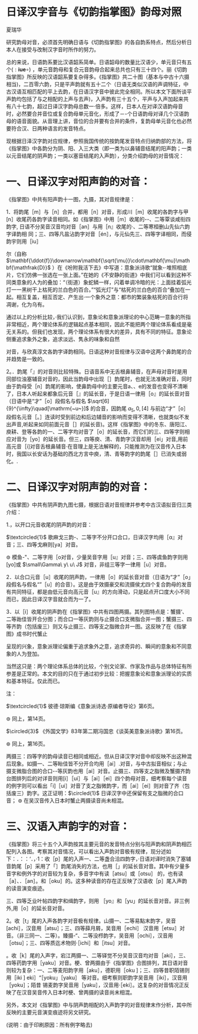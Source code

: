 # 日译汉字音与《切韵指掌图》韵母对照  

夏瑞华  

研究韵母对音，必须首先明确日语与《切韵指掌图》的各自韵系特点，然后分析日本人在接受与改制汉字音时所作的努力。  

总的来说，日语韵系要比汉语韶系简单。日语韶母的数量比汉语少，单元音只有五个$(:\textbf{i}\textbf{u}\textbf{e}\circ)$ ，单元音韵母和复合元音韵母合起来总共也只有三十四个。丽《切韵指掌图》所反映的汉语韶系要复杂得多。《指掌图》共二十图（基本与中古十六摄相当)，二百零六韵，只是平声韵就有五十二个（日语无类似汉语的声调特征，中古汉语互相匹配的平上去韵，在日语汉字音中彼此完全相同。所以本文下面所谈平声韵均包括了与之相配的上声与去声)，入声韵有三十五个，平声与入声加起来共有八十七韵，超过日译汉字韵母总数一·倍多。这样，日本人在对译汉语韵母音时，必然要合并音位或复合韵母单元音化，形成了－-个日语韵母对译几个汉语韵母的语音面貌。从音理上讲，音位的合并要有合并的条件，复韵母单元音化也必然要符合汉、日两种语言的发音特点。  

现根据日泽汉字韵对应规律，参照我国传统的按韵尾发音特点归纳韵部的方法，将《指掌图》中各韵分为阴、阳、入三大类（即一类为以鼻辅音结尾的阳声韵；一类以元音结尾的阴声韵；一类以塞音结尾的入声韵），分类介绍韵母的对音情况：  

# 一、日译汉字对阳声韵的对音：  

《指掌图》中共有阳声韵十一图，九摄，其对音规律是：  

1．将韵尾［m］与［n］合并，都用［n］对音，形成川［m］收尾的各韵字与甲 [n］收尾药各韵字读音相同。如《指掌图》中用［m］收尾的--、二等覃谈咸衔四韵字, 日语不分吴音汉音均对音［an］与用［n』收尾的·、二等寒桓删山先仙六韵字译韵相 同；三、四等凡盐沾韵字对音［én］，与元仙先三、四等字译相同，而侵韵宇则用［iu］  

尔（自称 $\mathbf{\ddot{f}}\downarrow\mathbf{\sqrt{\mu}}\cdot\mathbf{\mu}\mathbf{\mathfrak{D}}$ ）在《吩附我活下去》中写道：意象派诗歌“就象-·堆照相底片，它们仿佛一张选在一张上面。”在她的《不安静的街道》中我们可以看到这种不同类意象的人为的叠加：“（街道）象蛇鳞一样，闪着单调冷暗的光：上面挂着弧光灯一一黑树干上枯死的兰白色的百合。”“弧光灯”与“枯死的兰白色的百合“叠加在一起。相互复盖，相互否定、产生出·一个象外之意：都市的繁装象枯死的百合行将凋谢，化为乌有。  

通过以上的分析比较，·我们认识到，意象论和意象派理论的中心范畴一意象的所指非常相近，两个理论体系的逻辑起点基本相同，因此不能把两个理论体系看成是毫无关系的。但我们也发现，两个理论体系有很大的差异，具有不同的特征。意象论侧重追求象外之象，追求淡远、隽永的味象和自然  

对音，与欣真淳文各韵字译韵相同。日语这种对音规律与汉语中这两个鼻韵尾的合并趋势是一致的。  

2。．韵尾「』的对音则比较特殊。日语音系中无舌根鼻辅音，在声母对音时是用同部位浊塞辅音对音的，因此当韵母中出现［］韵尾时，也就无法准确对音，同时由于韵母受［n］韵尾的影响，使鼻韵母中的主要元音a、、e的发音也变得不清晰了，日本人听起来都象后元音［』的延长音，于是日语一律用［o』的延长音对音（日语中是“才”［o］段假名与假名 $\sqrt[6]{9}^{\infty}\quad[\mathrm{~u~}]$ 的合音，因韵尾 $a_{5},0,[4]$ 与前边“才”［o］段假名元音［。］连读时受到前边和后边辅音的影响而变得不清晰，也就类似不发出声音,听起来如同前面元音［］的延长音)。这样《指掌图》中的冬东、唐阳江、庾耕、登等各韵的一、二等字均对音了［o］的延长音，而它们的三、四等字则相应对音为［yo］的延长音。但三，四等庾、清、青韵字汉音却用［ei」对音,用前高元音［i]对音舌根鼻辅音·在音理上是无法解释的，只能推测为在汉音传入日本时，我国以长安话为基础的西北方言中庾，清、青等韵字的韵尾［］已消失或弱化。.  

# 二、日译汉字对阴声韵的对音：  

《指掌图》中共有阴声韵九图七摄，根据日语对音规律并参考中古汉语拟音归三类介绍：  

1.，以开口元音收尾的阴声韵的对音：  

$\textcircled{1}$ 歌麻戈三韵-、二等字不分开口合口，日译汉字均用［α』对音；三、四等戈麻则[ya］对音。  

$\circledcirc$ 模鱼-"、二等字用［o对音，少量吴音字用［u』对音；三、四等虞鱼韵字则用[yo]或 $\small\Gamma\ y\ u\ J$ 对音，非组三等字一律用［u］对音。  

2．以合口元音［u］收尾的阴声韵，一律用［o］的延长音对音（日语为“才”［o」段假名与假名“”［u］的合音）。这是由于效摄豪交和流摄侯尤四个复合韵母的发音有共同特征，都是由低元音向高元音［u』的方向滑动，只是起点开口度大小不同而已，因此日译汉字音就合而为一了。  

3．以［i］收尾的阴声韵在《指掌图》中共有四图两摄。其列图特点是：蟹摄‘、二等跆佳皆开合分图；而合口一等灰韵则与止摄合口支微脂合并一图；蟹摄三、四等齐韵（包括废三）则又与止摄三、四等支之脂微合并一图。这反映了在《指掌图》成书时代蟹止  

呈现的兴象，意象派理论偏重于追求象外之意，追求奇异的、瞬间的意象和不同意象的人为登加。  

当然这只是：两个理论体系总体的比较，个别文论家、作家及作品与总体特征有所参差是正常的。本文的目的只在于通过初步比较：把握意象论和意象派理论的实质和基本特征。仅此而已。  

注：  

$\textcircled{1}$ 彼德·琼斯编《意象派诗选·原编者导论》第6页。  

$\circledcirc$ 同上，第14页。  

$\circled{3}$ 《外国文学》83年第二期冯国忠《谈英美意象派诗歌》第16页。  

$\circledast$ 同上，第16页。  

两摄三：四等字的韵母读音已相同或相近。但从日译汉字对音中却反映不出这种混后现象。如摄一、二等眙佳皆不分开合均用［ai］.对音，与中古拟音相似；与止摄支微脂合图的合口--等灰韵也用［ai］对音。止摄三、四等支之脂微及蟹摄齐韵台图排列后的对详音则用[i］［ui］与［ai］［ei］四个韵母对音，细考察每个读音的例字则可以看出「i]［ui］对音了支之脂微韵字，而［ai］［ei］则对音了齐（包括废三）韵字。这正证明：$\circled{1}$ 日译汉字中还保留有支之脂微的合口音； $\circledcirc$ 在吴汉音传入日本时蟹止两摄读音尚未相混。  

# 三、汉语入声韵字的对音：  

《指掌图》将三十五个入声韵按其主要元音的发音特点分别与阳声韵和阴声韵相匹配列入各图。考察其对音情况，可以看出入声韵对音极有规律，现分述如下：．：：‘．，·1：收［p］尾的入声一、二等盏合洽四韵字，·日语对译时消失了塞辅音韵尾［p］采用了「］韵尾消失的方法，也用［」的延长音对音。其中有少量多音字和例外字的对音较为复杂，多音字中有读［atsu］或［otsu］ 的，也有读［a］、．［an］。和［oku］的。这多种读音的存在正反映了汉语收［p］尾入声韵的读音演变痕迹。  

三、四等乏业叶帖四韵字和缉韵字，则用 ［yo』和［yu」的延长音对音。非三例外,用［o］的延长音对音。  

2。收［t」尾的入声各韵字对音极有规律。山摄一、二等易點末韵字，吴音[achi］，汉音用［atsu］；三、四等薛月屑，吴音用［echi］ 汉音用［etsu］对音。（非三同一、二等）。臻摄-“、二等没栉韵字，吴音用［ochi］，汉音用［otsu］；三、四等质迄术物则·［ichi］和［itsu］对音。  

。收［k］尾的入声字，宕江两摄一、二等铎觉不分吴音汉音均对音［aki］，三、四等药韵字用［yaku］对音。梗、曾两摄由于《指掌图》合图排列，其日语对音则较为复杂：一、二等麦阳韵字用［aku］，德职用［oku ]；三、四等昔职陌锡则用［iki ] eki］“［yoku」［yaku］ 等对音。细考察则职韵字吴音用［iki］，汉音用［yoku］；陌昔 锡麦韵字吴音用［yaku］，汉音用·［eki］。这复杂的对音情况正反映了在汉音吴音传入日本时梗、曾两摄的读音尚末相混。  

另外，本文对《指掌图》中与阴声韵相配的入声韵字的对音规律末作分析，其中所反映的主要元音演变痕迹将另文研究。  

(说明：由于印刷原因：所有例字略去)  